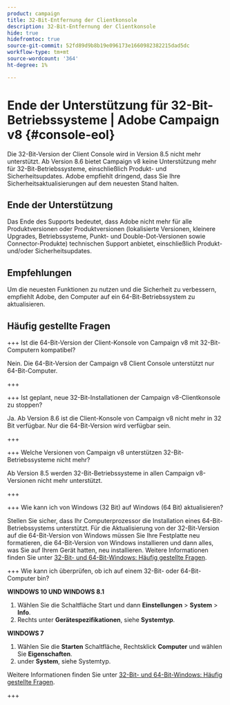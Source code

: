 ```yaml
---
product: campaign
title: 32-Bit-Entfernung der Clientkonsole
description: 32-Bit-Entfernung der Clientkonsole
hide: true
hidefromtoc: true
source-git-commit: 52fd89d9b8b19e096173e1660982382215dad5dc
workflow-type: tm+mt
source-wordcount: '364'
ht-degree: 1%

---
```


# Ende der Unterstützung für 32-Bit-Betriebssysteme | Adobe Campaign v8 {#console-eol}

Die 32-Bit-Version der Client Console wird in Version 8.5 nicht mehr unterstützt. Ab Version 8.6 bietet Campaign v8 keine Unterstützung mehr für 32-Bit-Betriebssysteme, einschließlich Produkt- und Sicherheitsupdates. Adobe empfiehlt dringend, dass Sie Ihre Sicherheitsaktualisierungen auf dem neuesten Stand halten.

## Ende der Unterstützung

Das Ende des Supports bedeutet, dass Adobe nicht mehr für alle Produktversionen oder Produktversionen (lokalisierte Versionen, kleinere Upgrades, Betriebssysteme, Punkt- und Double-Dot-Versionen sowie Connector-Produkte) technischen Support anbietet, einschließlich Produkt- und/oder Sicherheitsupdates.

## Empfehlungen

Um die neuesten Funktionen zu nutzen und die Sicherheit zu verbessern, empfiehlt Adobe, den Computer auf ein 64-Bit-Betriebssystem zu aktualisieren.

## Häufig gestellte Fragen

+++ Ist die 64-Bit-Version der Client-Konsole von Campaign v8 mit 32-Bit-Computern kompatibel?

Nein. Die 64-Bit-Version der Campaign v8 Client Console unterstützt nur 64-Bit-Computer.

+++

+++ Ist geplant, neue 32-Bit-Installationen der Campaign v8-Clientkonsole zu stoppen?

Ja. Ab Version 8.6 ist die Client-Konsole von Campaign v8 nicht mehr in 32 Bit verfügbar. Nur die 64-Bit-Version wird verfügbar sein.

+++

+++ Welche Versionen von Campaign v8 unterstützen 32-Bit-Betriebssysteme nicht mehr?

Ab Version 8.5 werden 32-Bit-Betriebssysteme in allen Campaign v8-Versionen nicht mehr unterstützt.

+++

+++ Wie kann ich von Windows (32 Bit) auf Windows (64 Bit) aktualisieren?

Stellen Sie sicher, dass Ihr Computerprozessor die Installation eines 64-Bit-Betriebssystems unterstützt. Für die Aktualisierung von der 32-Bit-Version auf die 64-Bit-Version von Windows müssen Sie Ihre Festplatte neu formatieren, die 64-Bit-Version von Windows installieren und dann alles, was Sie auf Ihrem Gerät hatten, neu installieren. Weitere Informationen finden Sie unter [32-Bit- und 64-Bit-Windows: Häufig gestellte Fragen](https://support.microsoft.com/en-us/windows/32-bit-and-64-bit-windows-frequently-asked-questions-c6ca9541-8dce-4d48-0415-94a3faa2e13d).

+++ Wie kann ich überprüfen, ob ich auf einem 32-Bit- oder 64-Bit-Computer bin?

**WINDOWS 10 UND WINDOWS 8.1**

1. Wählen Sie die Schaltfläche Start und dann **Einstellungen** > **System** > **Info**.
1. Rechts unter **Gerätespezifikationen**, siehe **Systemtyp**.

**WINDOWS 7**
1. Wählen Sie die **Starten** Schaltfläche, Rechtsklick **Computer** und wählen Sie **Eigenschaften**.
1. under **System**, siehe Systemtyp.

Weitere Informationen finden Sie unter [32-Bit- und 64-Bit-Windows: Häufig gestellte Fragen](https://support.microsoft.com/en-us/windows/32-bit-and-64-bit-windows-frequently-asked-questions-c6ca9541-8dce-4d48-0415-94a3faa2e13d).

+++